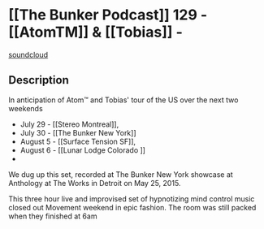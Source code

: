 # [[The Bunker Podcast]] 129 - [[AtomTM]] & [[Tobias]] - 
[soundcloud](https://soundcloud.com/thebunkerny/the-bunker-podcast-129-atom-tobias)

## Description

In anticipation of Atom™ and Tobias' tour of the US over the next two weekends 

- July 29 - [[Stereo Montreal]], 
- July 30 - [[The Bunker New York]]
- August 5 - [[Surface Tension SF]], 
- August 6 - [[Lunar Lodge Colorado ]]
- 

We dug up this set, recorded at The Bunker New York showcase at Anthology at The Works in Detroit on May 25, 2015. 

This three hour live and improvised set of hypnotizing mind control music closed out Movement weekend in epic fashion. The room was still packed when they finished at 6am